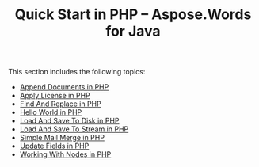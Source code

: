 ﻿---
title: Quick Start in PHP – Aspose.Words for Java
articleTitle: Quick Start in PHP
linktitle: Quick Start in PHP
description: "PHP: Quick Start Aspose.Words for Java."
type: docs
weight: 40
url: /java/quick-start-in-php/
---

This section includes the following topics:

- [Append Documents in PHP](/words/java/append-documents-in-php/)
- [Apply License in PHP](/words/java/apply-license-in-php/)
- [Find And Replace in PHP](/words/java/find-and-replace-in-php/)
- [Hello World in PHP](/words/java/hello-world-in-php/)
- [Load And Save To Disk in PHP](/words/java/load-and-save-to-disk-in-php/)
- [Load And Save To Stream in PHP](/words/java/load-and-save-to-stream-in-php/)
- [Simple Mail Merge in PHP](/words/java/simple-mail-merge-in-php/)
- [Update Fields in PHP](/words/java/update-fields-in-php/)
- [Working With Nodes in PHP](/words/java/working-with-nodes-in-php/)
